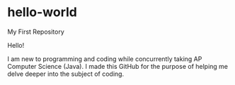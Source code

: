 # hello-world
My First Repository 

Hello!

I am new to programming and coding while concurrently taking AP Computer Science (Java).
I made this GitHub for the purpose of helping me delve deeper into the subject of coding. 
